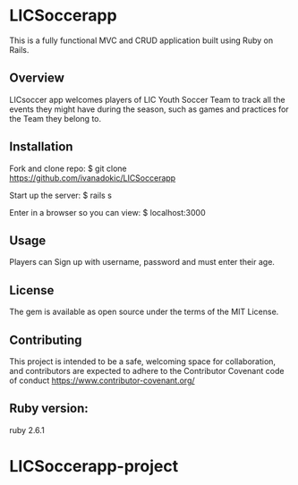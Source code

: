 # LICSoccerapp

This is a fully functional MVC and CRUD application built using Ruby on Rails.
## Overview

LICsoccer app welcomes players of LIC Youth Soccer Team to track all the events they might have during the season, such as games and practices for the Team they belong to. 

## Installation

Fork and clone repo:
$ git clone https://github.com/ivanadokic/LICSoccerapp

Start up the server:
$ rails s

Enter in a browser so you can view:
$  localhost:3000

## Usage
Players can Sign up with username, password and must enter their age.

## License
The gem is available as open source under the terms of the MIT License.

## Contributing
This project is intended to be a safe, welcoming space for collaboration, and contributors are expected to adhere to the Contributor Covenant code of conduct https://www.contributor-covenant.org/

## Ruby version: 
ruby 2.6.1



# LICSoccerapp-project
